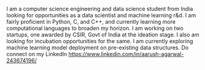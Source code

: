 I am a computer science engineering and data science student from India looking for opportunities as a data scientist and machine learning r&d. I am fairly proficient in Python, C, and C++, and currently learning more computational languages to broaden my horizon. I am working on two startups, one awarded by CSIR, Govt of India at the ideation stage. I also am looking for incubation opportunities for the same. I am currently exploring machine learning model deployment on pre-existing data structures. Do connect on my LinkedIn https://www.linkedin.com/in/aarush-agarwal-243674196/
<!---
Aarush-A/Aarush-A is a ✨ special ✨ repository because its `README.md` (this file) appears on your GitHub profile.
You can click the Preview link to take a look at your changes.
--->
